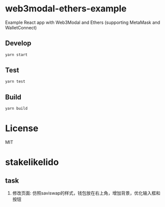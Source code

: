 # web3modal-ethers-example

Example React app with Web3Modal and Ethers (supporting MetaMask and WalletConnect)

## Develop

```bash
yarn start
```

## Test

```bash
yarn test
```

## Build

```bash
yarn build
```

# License

MIT
# stakelikelido

## task
1. 修改页面: 仿照saviswap的样式，钱包放在右上角，增加背景，优化输入框和按钮